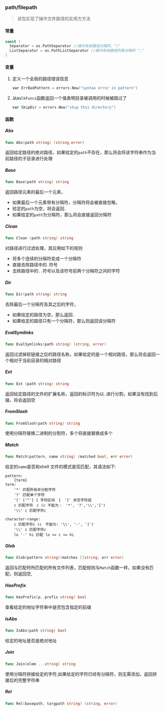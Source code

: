 ### path/filepath

> 该包实现了操作文件路径的实用方方法



#### 常量

```go
const (
  Separator = os.PathSeparator //操作系统路径分隔符，"/"
  ListSeparator = os.PathListSeparator //操作系统路径列表分隔符 ":"
)
```

#### 变量

1. 定义一个全局的路径错误信息

   ```go
   var ErrBadPattern = errors.New("syntax error in pattern")
   ```

2. 从`WalkFuncs`函数返回一个值表明目录被调用的时候被跳过了

   ```go
   var SkipDir = errors.New("skip this directory")
   ```

#### 函数

##### Abs

```go
func Abs(path string) (string,error)
```

返回给定路径的绝对路径，如果给定的`path`不存在，那么将会将该字符串作为当前路径的子目录进行处理



##### Base

```go
func Base(path string) string
```

返回路径元素的最后一个元素，

- 如果最后一个元素带有分隔符，分隔符将会被直接忽略，
- 给定的`path`为空，将会返回`.`
- 如果给定的`path`为分隔符，那么将会直接返回分隔符

##### Clean

```go
func Clean (path string) string
```

对路径进行过滤处理，其应用如下的规则

- 将多个连续的分隔符变成一个分隔符
- 直接去除路径中的`.`符号
- 去除路径中的`..`符号以及该符号前两个分隔符之间的字符

##### Dir

```go
func Dir(path string) string
```

去除最后一个分隔符及其之后的字符，

- 如果给定的路径为空，那么返回`.` 
- 如果给定的路径只有一个分隔符，那么则返回该分隔符

##### EvalSymlinks

```go
func EvalSymlinks(path string) (string, error)
```

返回过滤掉软链接之后的路径名称，如果给定的是一个相对路径，那么将会返回一个相对于当前目录的相对路径



##### Ext

```go
func Ext (path string) string
```

返回给定路径的文件的扩展名称，返回的标识符为以`.`进行分割，如果没有找到后缀，将会返回空

##### FromSlash

```go
func FromSlash(path string) string
```

使用分隔符替换二进制的分割符，多个将直接替换成多个

##### Match

```go
func Match(pattern, name string) (matched bool, err error)
```

给定的`name`是否和shell 文件的模式是否匹配，其语法如下:

```shell
pattern:
	{term}
term:
	'*' 匹配所有非分割字符
	'?' 匹配单个字符
	'[' ['^'] { 字符区间　}　']' 非空字符组
	c 匹配字符　c (c 不能为：　'*', '?','\\','[')
	'\\' c 匹配字符c
	
character-range:
	c 匹配字符c (c　不能为: '\\', '-', ']')
	'\\' c 匹配字符c
	lo '-' hi 匹配 lo <= c <= hi
```



##### Glob

```go
func Glob(pattern string)(matches []string, err error)
```

返回与匹配符所匹配的所有文件列表，匹配规则与`Match`函数一样，如果没有匹配，则返回空,

##### HasPrefix

```go
func HasPrefix(p, prefix string) bool
```

查看给定的地址字符串中是否包含指定的前缀

##### IsAbs

```go
func IsAbs(path string) bool
```

给定的地址是否是绝对地址

##### Join

```go
func Join(elem ...string) string
```

使用分隔符拼接给定的字符,如果给定的字符已经有分隔符，则无需添加，返回拼接后的完整字符串

##### Rel

```go
func Rel(basepath, targpath string) (string, error)
```

